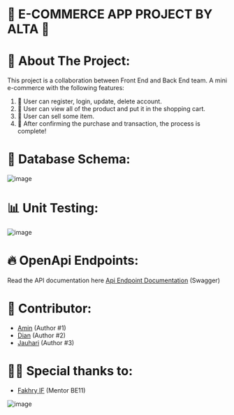 # 📱 E-COMMERCE APP PROJECT BY ALTA 📱

# 🎀 About The Project: 

This project is a collaboration between Front End and Back End team.
A mini e-commerce with the following features:
 1. 📌 User can register, login, update, delete account.
 2. 📌 User can view all of the product and put it in the shopping cart.
 3. 📌 User can sell some item.
 4. 📌 After confirming the purchase and transaction, the process is complete!

 # 🔐 Database Schema:

![image](https://user-images.githubusercontent.com/31031665/190546475-341afe8b-9b2f-4677-81a4-c253d6c8faa8.jpg)

# 📊 Unit Testing:

![image](https://user-images.githubusercontent.com/31031665/190514814-af6a0928-ba55-4e5c-925d-d7d2fe96e5e8.png)

# 🔥 OpenApi Endpoints:

Read the API documentation here [Api Endpoint Documentation](https://app.swaggerhub.com/apis-docs/DianNurdiana-alt/E-Commerce/1.0.0#/) (Swagger)

# 👑 Contributor:
- [Amin](https://github.com/Aminrais-dev) (Author #1)
- [Dian](https://github.com/DianNurdiana-alt) (Author #2)
- [Jauhari](https://github.com/muhdjau) (Author #3)

# 🙏🏻 Special thanks to:
- [Fakhry IF](https://github.com/iffakhry) (Mentor BE11)


![image](https://user-images.githubusercontent.com/31031665/190546475-341afe8b-9b2f-4677-81a4-c253d6c8faa8.jpg)
